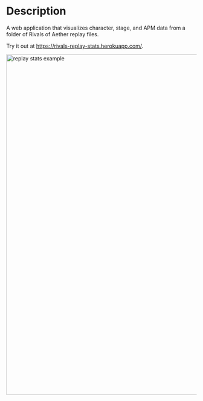 # Description
A web application that visualizes character, stage, and APM data from a folder of Rivals of Aether replay files.

Try it out at https://rivals-replay-stats.herokuapp.com/.

<img width="902" alt="replay stats example" src="https://user-images.githubusercontent.com/32185431/162334822-ec59544a-2606-4822-81bf-d395c83fd94a.png">
